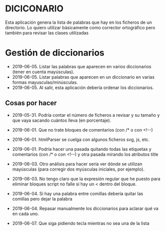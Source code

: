# DICICONARIO

Esta aplicación genera la lista de palabras que hay en los ficheros de un directorio. Lo quiero utilizar básicamente como corrector ortográfico pero también para revisar las clases utilizadas


# Gestión de diccionarios
* 2019-06-05. Listar las palabras que aparecen en varios diccionarios (tener en cuenta mayúsculas).
* 2019-06-05. Listar palabras que aparecen en un diccionario en varias formas mayusculas/minúsculas.
* 2019-06-05. Al salir, esta aplicación debería ordenar los diccionarios.


## Cosas por hacer
* 2019-05-31. Podría contar el número de ficheros a revisar y su tamaño y que vaya sacando cuántos lleva (en porcentaje).
* 2019-06-01. Que no trate bloques de comentarios (con /* o con &lt;!--)
* 2019-06-01. htmlParser se cuelga con algunos ficheros svg, js, etc.
* 2019-06-01. Podría hacer una pasada quitando todas las etiquetas y comentarios (con /* o con &lt;!--) y otra pasada mirando los atributos title
* 2019-06-03. Otro análisis para hacer sería ver dónde se utilizan mayúsculas (para corregir dos myúsculas iniciales, por ejemplo).
* 2019-06-03. No tengo claro que la expresión regular que he puesto para eliminar bloques script no falle si hay un &lt; dentro del bloque.

* 2019-06-04. Si hay una palabra entre comillas debería quitar las comillas pero dejar la palabra
* 2019-06-04. Repasar manualmente los diccionarios para aclarar qué va en cada uno.
* 2019-06-07. Que siga pidiendo tecla mientras no sea una de la lista



